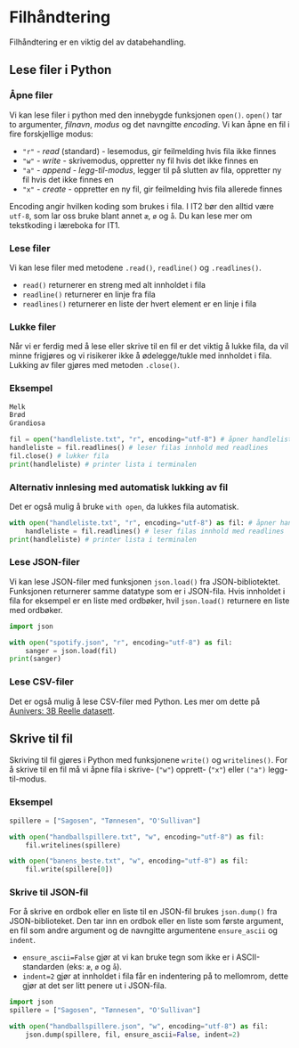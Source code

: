 # Filhåndtering

Filhåndtering er en viktig del av databehandling.

## Lese filer i Python

### Åpne filer

Vi kan lese filer i python med den innebygde funksjonen `open()`.
`open()` tar to argumenter, *filnavn*, *modus* og det navngitte *encoding*.
Vi kan åpne en fil i fire forskjellige modus:

- `"r"` - *read* (standard) - lesemodus, gir feilmelding hvis fila ikke finnes
- `"w"` - *write* - skrivemodus, oppretter ny fil hvis det ikke finnes en
- `"a"` - *append* - *legg-til-modus*, legger til på slutten av fila, oppretter ny fil hvis det ikke finnes en
- `"x"` - *create* - oppretter en ny fil, gir feilmelding hvis fila allerede finnes

Encoding angir hvilken koding som brukes i fila.
I IT2 bør den alltid være `utf-8`, som lar oss bruke blant annet `æ`, `ø` og `å`.
Du kan lese mer om tekstkoding i læreboka for IT1.

### Lese filer

Vi kan lese filer med metodene `.read()`, `readline()` og `.readlines()`.

- `read()` returnerer en streng med alt innholdet i fila
- `readline()` returnerer en linje fra fila
- `readlines()` returnerer en liste der hvert element er en linje i fila

### Lukke filer

Når vi er ferdig med å lese eller skrive til en fil er det viktig å lukke fila, da vil minne frigjøres og vi risikerer ikke å ødelegge/tukle med innholdet i fila.
Lukking av filer gjøres med metoden `.close()`.

### Eksempel

```txt filename="handleliste.txt"
Melk
Brød
Grandiosa
```

```python
fil = open("handleliste.txt", "r", encoding="utf-8") # åpner handleliste.txt i lesemodus
handleliste = fil.readlines() # leser filas innhold med readlines
fil.close() # lukker fila
print(handleliste) # printer lista i terminalen
```

### Alternativ innlesing med automatisk lukking av fil

Det er også mulig å bruke `with open`, da lukkes fila automatisk.

```python
with open("handleliste.txt", "r", encoding="utf-8") as fil: # åpner handleliste.txt i lesemodus
    handleliste = fil.readlines() # leser filas innhold med readlines
print(handleliste) # printer lista i terminalen
```

### Lese JSON-filer

Vi kan lese JSON-filer med funksjonen `json.load()` fra JSON-bibliotektet.
Funksjonen returnerer samme datatype som er i JSON-fila.
Hvis innholdet i fila for eksempel er en liste med ordbøker, hvil `json.load()` returnere en liste med ordbøker.

```python {1,4}
import json

with open("spotify.json", "r", encoding="utf-8") as fil:
    sanger = json.load(fil)
print(sanger)
```

### Lese CSV-filer

Det er også mulig å lese CSV-filer med Python.
Les mer om dette på [Aunivers: 3B Reelle datasett](https://innhold.aunivers.no/fagpakker/realfag/informasjonsteknologi-1-2/it-2/3-databehandling/3b-reelle-datasett/lese-og-bruke-csv-filer).

## Skrive til fil

Skriving til fil gjøres i Python med funksjonene `write()` og `writelines()`.
For å skrive til en fil må vi åpne fila i skrive- (`"w"`) opprett- (`"x"`) eller `("a")` legg-til-modus.

### Eksempel

```python
spillere = ["Sagosen", "Tønnesen", "O'Sullivan"]

with open("handballspillere.txt", "w", encoding="utf-8") as fil:
    fil.writelines(spillere)

with open("banens_beste.txt", "w", encoding="utf-8") as fil:
    fil.write(spillere[0])
```

### Skrive til JSON-fil

For å skrive en ordbok eller en liste til en JSON-fil brukes `json.dump()` fra JSON-biblioteket.
Den tar inn en ordbok eller en liste som første argument, en fil som andre argument og de navngitte argumentene `ensure_ascii` og `indent`.

- `ensure_ascii=False` gjør at vi kan bruke tegn som ikke er i ASCII-standarden (eks: `æ`, `ø` og `å`).
- `indent=2` gjør at innholdet i fila får en indentering på to mellomrom, dette gjør at det ser litt penere ut i JSON-fila.

```python {1, 5}
import json
spillere = ["Sagosen", "Tønnesen", "O'Sullivan"]

with open("handballspillere.json", "w", encoding="utf-8") as fil:
    json.dump(spillere, fil, ensure_ascii=False, indent=2)
```
